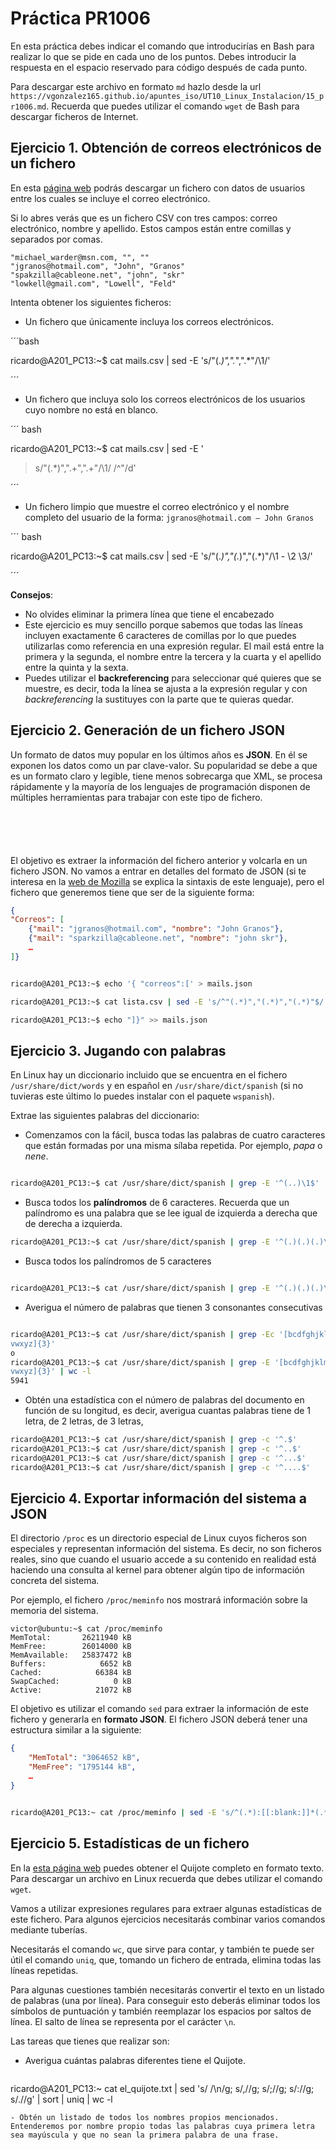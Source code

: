 # Práctica PR1006

En esta práctica debes indicar el comando que introducirías en Bash para realizar lo que se pide en cada uno de los puntos. Debes introducir la respuesta en el espacio reservado para código después de cada punto.

Para descargar este archivo en formato `md` hazlo desde la url `https://vgonzalez165.github.io/apuntes_iso/UT10_Linux_Instalacion/15_pr1006.md`. Recuerda que puedes utilizar el comando `wget` de Bash para descargar ficheros de Internet.


## Ejercicio 1. Obtención de correos electrónicos de un fichero

En esta [página web](https://wikileaks.org/gifiles/docs/12/1239817_25k-list-of-random-free-list-subscriber-emails-.html) podrás descargar un fichero con datos de usuarios entre los cuales se incluye el correo electrónico. 

Si lo abres verás que es un fichero CSV con tres campos: correo electrónico, nombre y apellido. Estos campos están entre comillas y separados por comas.

```csv
"michael_warder@msn.com, "", ""
"jgranos@hotmail.com", "John", "Granos"
"spakzilla@cableone.net", "john", "skr"
"lowkell@gmail.com", "Lowell", "Feld"
```
 
Intenta obtener los siguientes ficheros:
- Un fichero que únicamente incluya los correos electrónicos.

´´´bash

ricardo@A201_PC13:~$ cat mails.csv | sed -E 's/"(.*)",".*",".*"/\1/' 

´´´
- Un fichero que incluya solo los correos electrónicos de los usuarios cuyo nombre no está en blanco.

´´´ bash

ricardo@A201_PC13:~$ cat mails.csv | sed -E '
> s/"(.*)",".+",".+"/\1/
> /^"/d'

´´´

- Un fichero limpio que muestre el correo electrónico y el nombre completo del usuario de la forma: `jgranos@hotmail.com – John Granos`

´´´ bash

ricardo@A201_PC13:~$ cat mails.csv | sed -E 's/"(.*)","(.*)","(.*)"/\1 \- \2 \3/'

´´´

**Consejos**: 

- No olvides eliminar la primera línea que tiene el encabezado
- Este ejercicio es muy sencillo porque sabemos que todas las líneas incluyen exactamente 6 caracteres de comillas por lo que puedes utilizarlas como referencia en una expresión regular. El mail está entre la primera y la segunda, el nombre entre la tercera y la cuarta y el apellido entre la quinta y la sexta.
- Puedes utilizar el **backreferencing** para seleccionar qué quieres que se muestre, es decir, toda la línea se ajusta a la expresión regular y con *backreferencing* la sustituyes con la parte que te quieras quedar.


## Ejercicio 2. Generación de un fichero JSON

Un formato de datos muy popular en los últimos años es **JSON**. En él se exponen los datos como un par clave-valor. Su popularidad se debe a que es un formato claro y legible, tiene menos sobrecarga que XML, se procesa rápidamente y la mayoría de los lenguajes de programación disponen de múltiples herramientas para trabajar con este tipo de fichero.

```json






```


El objetivo es extraer la información del fichero anterior y volcarla en un fichero JSON. No vamos a entrar en detalles del formato de JSON (si te interesa en la [web de Mozilla](https://developer.mozilla.org/es/docs/Learn/JavaScript/Objects/JSON) se explica la sintaxis de este lenguaje), pero el fichero que generemos tiene que ser de la siguiente forma:

```json
{
"Correos": [
	{"mail": "jgranos@hotmail.com", "nombre": "John Granos"},
	{"mail": "sparkzilla@cableone.net", "nombre": "john skr"},
    …
]}
```

```bash

ricardo@A201_PC13:~$ echo '{ "correos":[' > mails.json

ricardo@A201_PC13:~$ cat lista.csv | sed -E 's/^"(.*)","(.*)","(.*)"$/ {correo: "\1", nombre: "\2\3"},/' >> mails.json

ricardo@A201_PC13:~$ echo "]}" >> mails.json

```

## Ejercicio 3. Jugando con palabras

En Linux hay un diccionario incluido que se encuentra en el fichero `/usr/share/dict/words` y en español en `/usr/share/dict/spanish` (si no tuvieras este último lo puedes instalar con el paquete `wspanish`).

Extrae las siguientes palabras del diccionario:

- Comenzamos con la fácil, busca todas las palabras de cuatro caracteres que están formadas por una misma sílaba repetida. Por ejemplo, *papa* o *nene*.
  
```bash

ricardo@A201_PC13:~$ cat /usr/share/dict/spanish | grep -E '^(..)\1$'

```
- Busca todos los **palíndromos** de 6 caracteres. Recuerda que un palíndromo es una palabra que se lee igual de izquierda a derecha que de derecha a izquierda.
  
```bash
ricardo@A201_PC13:~$ cat /usr/share/dict/spanish | grep -E '^(.)(.)(.)\3\2\1$'

```
- Busca todos los palíndromos de 5 caracteres
  
``` bash

ricardo@A201_PC13:~$ cat /usr/share/dict/spanish | grep -E '^(.)(.)(.)\2\1$'

```
- Averigua el número de palabras que tienen 3 consonantes consecutivas
  
``` bash

ricardo@A201_PC13:~$ cat /usr/share/dict/spanish | grep -Ec '[bcdfghjklmnñpqrst
vwxyz]{3}' 
o 
ricardo@A201_PC13:~$ cat /usr/share/dict/spanish | grep -E '[bcdfghjklmnñpqrst
vwxyz]{3}' | wc -l
5941

```
- Obtén una estadística con el número de palabras del documento en función de su longitud, es decir, averigua cuantas palabras tiene de 1 letra, de 2 letras, de 3 letras, 
  
``` bash
ricardo@A201_PC13:~$ cat /usr/share/dict/spanish | grep -c '^.$'
ricardo@A201_PC13:~$ cat /usr/share/dict/spanish | grep -c '^..$'
ricardo@A201_PC13:~$ cat /usr/share/dict/spanish | grep -c '^...$'
ricardo@A201_PC13:~$ cat /usr/share/dict/spanish | grep -c '^....$'
```
## Ejercicio 4. Exportar información del sistema a JSON

El directorio `/proc` es un directorio especial de Linux cuyos ficheros son especiales y representan información del sistema. Es decir, no son ficheros reales, sino que cuando el usuario accede a su contenido en realidad está haciendo una consulta al kernel para obtener algún tipo de información concreta del sistema. 

Por ejemplo, el fichero `/proc/meminfo` nos mostrará información sobre la memoria del sistema.
 
```
victor@ubuntu:~$ cat /proc/meminfo
MemTotal:       26211940 kB
MemFree:        26014000 kB
MemAvailable:   25837472 kB
Buffers:            6652 kB
Cached:            66384 kB
SwapCached:            0 kB
Active:            21072 kB
```

El objetivo es utilizar el comando `sed` para extraer la información de este fichero y generarla en **formato JSON**. El fichero JSON deberá tener una estructura similar a la siguiente:

```json
{
	"MemTotal": "3064652 kB",
	"MemFree": "1795144 kB",
	…
}  
```

```bash

ricardo@A201_PC13:~ cat /proc/meminfo | sed -E 's/^(.*):[[:blank:]]*(.*)$/"\1": "\2",/'

```
## Ejercicio 5. Estadísticas de un fichero

En la [esta página web](https://gist.github.com/jsdario/6d6c69398cb0c73111e49f1218960f79/raw/8d4fc4548d437e2a7203a5aeeace5477f598827d/el_quijote.txt) puedes obtener el Quijote completo en formato texto. Para descargar un archivo en Linux recuerda que debes utilizar el comando `wget`.

Vamos a utilizar expresiones regulares para extraer algunas estadísticas de este fichero. Para algunos ejercicios necesitarás combinar varios comandos mediante tuberías. 

Necesitarás el comando `wc`, que sirve para contar, y también te puede ser útil el comando `uniq`, que, tomando un fichero de entrada, elimina todas las líneas repetidas.

Para algunas cuestiones también necesitarás convertir el texto en un listado de palabras (una por línea). Para conseguir esto deberás eliminar todos los símbolos de puntuación y también reemplazar los espacios por saltos de línea. El salto de línea se representa por el carácter `\n`.

Las tareas que tienes que realizar son:

- Averigua cuántas palabras diferentes tiene el Quijote.
  ```bash

ricardo@A201_PC13:~ cat el_quijote.txt | sed 's/ /\n/g; s/,//g; s/;//g; s/://g; s/\.//g' | sort | uniq | wc -l

  ```
- Obtén un listado de todos los nombres propios mencionados. Entenderemos por nombre propio todas las palabras cuya primera letra sea mayúscula y que no sean la primera palabra de una frase.


